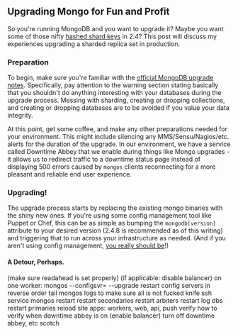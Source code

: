 ## Upgrading Mongo for Fun and Profit

So you're running MongoDB and you want to upgrade it? Maybe you want some of those nifty [hashed shard keys](http://docs.mongodb.org/manual/core/sharding-shard-key/#sharding-hashed-sharding) in 2.4? This post will discuss my experiences upgrading a sharded replica set in production.

### Preparation

To begin, make sure you're familiar with the [official MongoDB upgrade notes](http://docs.mongodb.org/manual/release-notes/2.4-upgrade/#upgrade-a-sharded-cluster-from-mongodb-2-2-to-mongodb-2-4). Specifically, pay attention to the warning section stating basically that you shouldn't do anything interesting with your databases during the upgrade process. Messing with sharding, creating or dropping collections, and creating or dropping databases are to be avoided if you value your data integrity.

At this point, get some coffee, and make any other preparations needed for your environment. This might include silencing any MMS/Sensu/Nagios/etc. alerts for the duration of the upgrade. In our environment, we have a service called Downtime Abbey that we enable during things like Mongo upgrades - it allows us to redirect traffic to a downtime status page instead of displaying 500 errors caused by `mongos` clients reconnecting for a more pleasant and reliable end user experience.

### Upgrading!

The upgrade process starts by replacing the existing mongo binaries with the shiny new ones. If you're using some config management tool like Puppet or Chef, this can be as simple as bumping the `mongodb[version]` attribute to your desired version (2.4.8 is recommended as of this writing) and triggering that to run across your infrastructure as needed. (And if you aren't using config management, [you really should be](http://sysadvent.blogspot.com/2011/12/day-19-why-use-configuration-management.html)!)

#### A Detour, Perhaps.


(make sure readahead is set properly)
(if applicable: disable balancer)
on one worker: mongos --configsvr=<list> --upgrade
restart config servers in reverse order
tail mongos logs to make sure all is not fucked
knife ssh service mongos restart
restart secondaries
restart arbiters
restart log dbs
restart primaries
reload site apps: workers, web, api, push
verify
how to verify when downtime abbey is on
(enable balancer)
turn off downtime abbey, etc
scotch

